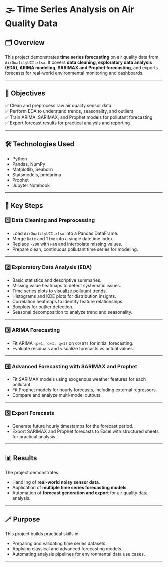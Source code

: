 # 🌫️ Time Series Analysis on Air Quality Data

## 🗂️ Overview

This project demonstrates **time series forecasting** on air quality data from `AirQualityUCI.xlsx`. It covers **data cleaning, exploratory data analysis (EDA), ARIMA modeling, SARIMAX and Prophet forecasting**, and exports forecasts for real-world environmental monitoring and dashboards.

---

## 🎯 Objectives

✅ Clean and preprocess raw air quality sensor data  
✅ Perform EDA to understand trends, seasonality, and outliers  
✅ Train ARIMA, SARIMAX, and Prophet models for pollutant forecasting  
✅ Export forecast results for practical analysis and reporting

---

## 🛠️ Technologies Used

- Python
- Pandas, NumPy
- Matplotlib, Seaborn
- Statsmodels, pmdarima
- Prophet
- Jupyter Notebook

---

## 🔹 Key Steps

### 1️⃣ Data Cleaning and Preprocessing

- Load `AirQualityUCI.xlsx` into a Pandas DataFrame.
- Merge `Date` and `Time` into a single datetime index.
- Replace `-200` with `NaN` and interpolate missing values.
- Prepare clean, continuous pollutant time series for modeling.

---

### 2️⃣ Exploratory Data Analysis (EDA)

- Basic statistics and descriptive summaries.
- Missing value heatmaps to detect systematic issues.
- Time series plots to visualize pollutant trends.
- Histograms and KDE plots for distribution insights.
- Correlation heatmaps to identify feature relationships.
- Boxplots for outlier detection.
- Seasonal decomposition to analyze trend and seasonality.

---

### 3️⃣ ARIMA Forecasting

- Fit ARIMA `(p=1, d=1, q=1)` on `CO(GT)` for initial forecasting.
- Evaluate residuals and visualize forecasts vs actual values.

---

### 4️⃣ Advanced Forecasting with SARIMAX and Prophet

- Fit SARIMAX models using exogenous weather features for each pollutant.
- Fit Prophet models for hourly forecasts, including external regressors.
- Compare and analyze multi-model outputs.

---

### 5️⃣ Export Forecasts

- Generate future hourly timestamps for the forecast period.
- Export SARIMAX and Prophet forecasts to Excel with structured sheets for practical analysis.

---

## 📊 Results

The project demonstrates:
- Handling of **real-world noisy sensor data**.
- Application of **multiple time series forecasting models**.
- Automation of **forecast generation and export** for air quality data analysis.

---

## 🪄 Purpose

This project builds practical skills in:
- Preparing and validating time series datasets.
- Applying classical and advanced forecasting models.
- Automating analysis pipelines for environmental data use cases.

---

